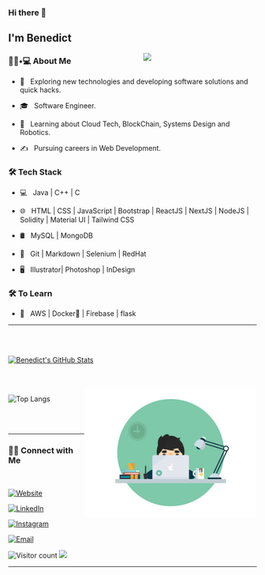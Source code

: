 <!-- ### Hi there 👋 -->

<!--
**Benedict-Kpaduwa/Benedict-Kpaduwa** is a ✨ _special_ ✨ repository because its `README.md` (this file) appears on your GitHub profile.

Here are some ideas to get you started:

- 🔭 I’m currently working on ...
- 🌱 I’m currently learning ...
- 👯 I’m looking to collaborate on ...
- 🤔 I’m looking for help with ...
- 💬 Ask me about ...
- 📫 How to reach me: ...
- 😄 Pronouns: ...
- ⚡ Fun fact: ...
-->


### Hi there 👋<h2> I'm Benedict</h2>

<img align='right' src="https://media.giphy.com/media/M9gbBd9nbDrOTu1Mqx/giphy.gif" width="230">

<h3> 👨🏻•💻 About Me </h3>



- 🤔 &nbsp; Exploring new technologies and developing software solutions and quick hacks.

- 🎓 &nbsp; Software Engineer.

- 🌱 &nbsp; Learning about Cloud Tech, BlockChain, Systems Design and Robotics.

- ✍️ &nbsp; Pursuing careers in Web Development.



<h3>🛠 Tech Stack</h3>



- 💻 &nbsp; Java | C++ | C 

- 🌐 &nbsp; HTML | CSS | JavaScript | Bootstrap | ReactJS | NextJS | NodeJS | Solidity | Material UI | Tailwind CSS



- 🛢 &nbsp; MySQL | MongoDB

- 🔧 &nbsp; Git | Markdown | Selenium | RedHat

- 🖥 &nbsp; Illustrator| Photoshop | InDesign





<h3>🛠 To Learn</h3>

- 🔧 &nbsp; AWS | Docker🐳 | Firebase | flask

<hr>



<br/><br/>

[![Benedict's GitHub Stats](https://github-readme-stats.vercel.app/api?username=Benedict-Kpaduwa&show_icons=true)](https://github.com/Benedict-Kpaduwa)

<br/>

<br/>

<img src="https://github.com/nirala69/nirala69/blob/master/70804f7e25b11f29db904f2fa7b4cd9d.gif" width="350" align='right'>

![Top Langs](https://github-readme-stats.vercel.app/api/top-langs/?username=Benedict-Kpaduwa&show_icons=true)

<br><br>



<hr>



<h3> 🤝🏻 Connect with Me </h3>

<br>



<p align="center">

<a href="https://benedictkpaduwa.netlify.app/"><img alt="Website" src="https://img.shields.io/badge/benedictkpaduwa.netlify.app-black?style=flat-square&logo=google-chrome"></a>

<a href="https://www.linkedin.com/in/benedict-kpaduwa-c-7a6010164/"><img alt="LinkedIn" src="https://img.shields.io/badge/LinkedIn-BenedictKpaduwa-blue?style=flat-square&logo=linkedin"></a>

<a href="https://www.instagram.com/benedict__k/?hl=en"><img alt="Instagram" src="https://img.shields.io/badge/Instagram-benedict__k-black?style=flat-square&logo=instagram"></a>

<a href="mailto:benedictkpaduwa@gmail.com"><img alt="Email" src="https://img.shields.io/badge/Email-benedictkpaduwa@gmail.com-blue?style=flat-square&logo=gmail"></a>

</p>





![Visitor count](https://visitor-badge.laobi.icu/badge?page_id=Benedict-Kpaduwa.Benedict-Kpaduwa)   <img src="https://media.giphy.com/media/dxn6fRlTIShoeBr69N/giphy.gif" width="30">





<hr>


